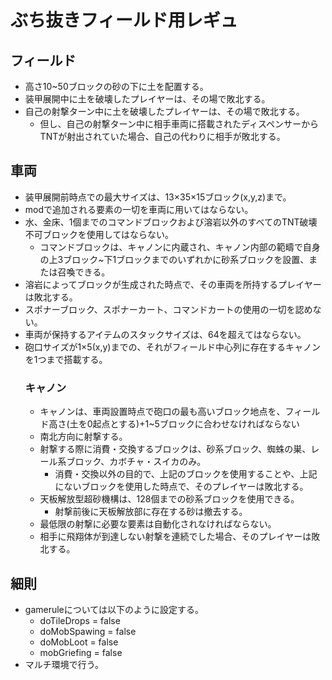 # ぶち抜きフィールド用レギュ
## フィールド
- 高さ10~50ブロックの砂の下に土を配置する。
- 装甲展開中に土を破壊したプレイヤーは、その場で敗北する。
- 自己の射撃ターン中に土を破壊したプレイヤーは、その場で敗北する。
  - 但し、自己の射撃ターン中に相手車両<!--UFOいるかもよ-->に搭載されたディスペンサーからTNTが射出されていた場合、自己の代わりに相手が敗北する。
## 車両
- 装甲展開前時点での最大サイズは、13×35×15ブロック(x,y,z)まで。
- modで追加される要素の一切を車両に用いてはならない。<!--HACミサイルも含めてるつもり-->
- 水、金床、1個までのコマンドブロックおよび溶岩以外のすべてのTNT破壊不可ブロックを使用してはならない。
  - コマンドブロックは、キャノンに内蔵され、キャノン内部の範疇で自身の上3ブロック~下1ブロックまでのいずれかに砂系ブロックを設置、または召喚できる。
- 溶岩によってブロックが生成された時点で、その車両を所持するプレイヤーは敗北する。
- スポナーブロック、スポナーカート、コマンドカートの使用の一切を認めない。
- 車両が保持するアイテムのスタックサイズは、64を超えてはならない。
- 砲口サイズが1×5(x,y)までの、それがフィールド中心列に存在するキャノンを1つまで搭載する。
  ### キャノン
    - キャノンは、車両設置時点で砲口の最も高いブロック地点を、フィールド高さ(土を0起点とする)+1~5ブロックに合わせなければならない<!--砲口は地面から最大５ブロックまでと記述すべきだろうか-->
    - 南北方向に射撃する。
    - 射撃する際に消費・交換するブロックは、砂系ブロック、蜘蛛の巣、レール系ブロック、カボチャ・スイカのみ。
      - 消費・交換以外の目的で、上記のブロックを使用することや、上記にないブロックを使用した時点で、そのプレイヤーは敗北する。
    - 天板解放型超砂機構は、128個までの砂系ブロックを使用できる。<!--64個だと少ないかなって-->
      - 射撃前後に天板解放部に存在する砂は撤去する。
    - 最低限の射撃に必要な要素は自動化されなければならない。
    - 相手に飛翔体が到達しない射撃を連続でした場合、そのプレイヤーは敗北する。<!--飛翔体が到達するという表現は曖昧？-->
<!--一旦ここまで-->
## 細則
- gameruleについては以下のように設定する。
  - doTileDrops = false
  - doMobSpawing = false
  - doMobLoot = false
  - mobGriefing = false
- マルチ環境で行う。
